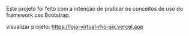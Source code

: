 Este projeto foi feito com a intenção de praticar os conceitos de uso do framework css Bootstrap.

visualizar projeto: https://loja-virtual-rho-six.vercel.app
